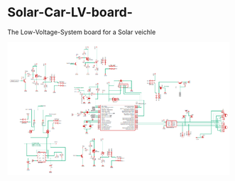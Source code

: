 # Solar-Car-LV-board-
The Low-Voltage-System board for a Solar veichle 

<img src="https://github.com/Drom0s137/Solar-Car-LV-Board/blob/master/LV_pic.PNG" width="500" height="300"/>